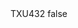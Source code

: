 <?xml version="1.0" encoding="UTF-8"?>
<CustomMetadata xmlns="http://soap.sforce.com/2006/04/metadata">
    <label>TXU432</label>
    <protected>false</protected>
</CustomMetadata>
